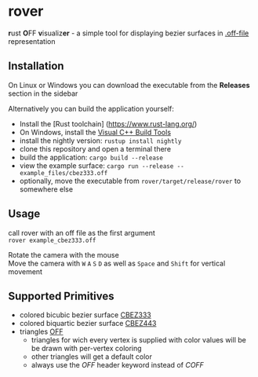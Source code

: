 # rover
**r**ust **O**FF **v**isualiz**er** - a simple tool for displaying bezier surfaces in [.off-file](
http://www.geomview.org/docs/html/OFF.html) representation

## Installation
On Linux or Windows you can download the executable from the **Releases** section in the sidebar

Alternatively you can build the application yourself:  
- Install the [Rust toolchain] (https://www.rust-lang.org/)
- On Windows, install the [Visual C++ Build Tools](https://visualstudio.microsoft.com/visual-cpp-build-tools/)
- install the nightly version: `rustup install nightly`
- clone this repository and open a terminal there
- build the application: `cargo build --release`
- view the example surface: `cargo run --release -- example_files/cbez333.off`
- optionally, move the executable from `rover/target/release/rover` to somewhere else

## Usage
call rover with an off file as the first argument  
`rover example_cbez333.off`

Rotate the camera with the mouse  
Move the camera with `W` `A` `S` `D` as well as `Space` and `Shift` for vertical movement  

## Supported Primitives
- colored bicubic bezier surface [CBEZ333](http://www.geomview.org/docs/html/BBP-and-BEZ.html#BBP-and-BEZ)
- colored biquartic bezier surface [CBEZ443](http://www.geomview.org/docs/html/BBP-and-BEZ.html#BBP-and-BEZ)
- triangles [OFF](http://www.geomview.org/docs/html/OFF.html#OFF)
    - triangles for wich every vertex is supplied with color values will be be drawn with per-vertex coloring
    - other triangles will get a default color
    - always use the _OFF_ header keyword instead of _COFF_
